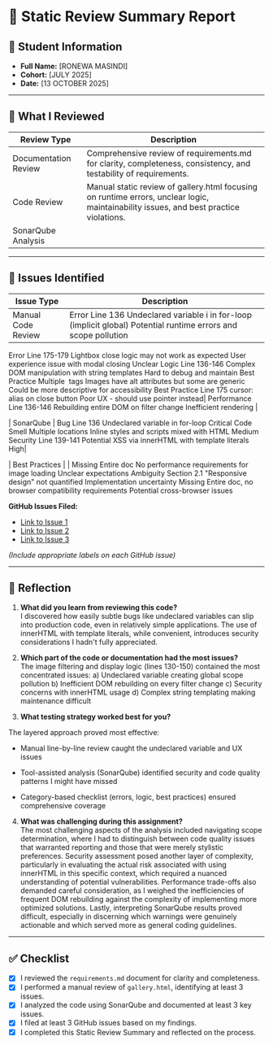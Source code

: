 # 🧪 Static Review Summary Report

## 👤 Student Information

- **Full Name:** [RONEWA MASINDI]  
- **Cohort:** [JULY 2025]  
- **Date:** [13 OCTOBER 2025]  

---

## 🧪 What I Reviewed

| Review Type           | Description                                                                 |
|-----------------------|-----------------------------------------------------------------------------|
| Documentation Review  | Comprehensive review of requirements.md for clarity, completeness, consistency, and testability of requirements.|
| Code Review           | Manual static review of gallery.html focusing on runtime errors, unclear logic, maintainability issues, and best practice violations. |
| SonarQube Analysis    |  |Automated static analysis of gallery.html and embedded JavaScript using SonarQube to identify code smells, bugs, and security vulnerabilities

---

## 🐛 Issues Identified

| Issue Type            | Description                                                                 |
|-----------------------|-----------------------------------------------------------------------------|
| Manual Code Review    | Error	Line 136	Undeclared variable i in for-loop (implicit global)	Potential runtime errors and scope pollution
Error	Line 175-179	Lightbox close logic may not work as expected	User experience issue with modal closing
Unclear Logic	Line 136-146	Complex DOM manipulation with string templates	Hard to debug and maintain
Best Practice	Multiple <img> tags	Images have alt attributes but some are generic	Could be more descriptive for accessibility
Best Practice	Line 175	cursor: alias on close button	Poor UX - should use pointer instead|
Performance	Line 136-146	Rebuilding entire DOM on filter change	Inefficient rendering |

| SonarQube             |  Bug Line 136 Undeclared variable in for-loop	Critical
Code Smell	Multiple locations Inline styles and scripts mixed with HTML Medium
Security	Line 139-141	Potential XSS via innerHTML with template literals	High|

| Best Practices        | |
Missing	Entire doc No performance requirements for image loading Unclear expectations
Ambiguity Section 2.1 "Responsive design" not quantified	Implementation uncertainty
Missing	Entire doc, no browser compatibility requirements Potential cross-browser issues


**GitHub Issues Filed:**  
- [Link to Issue 1](#)  
- [Link to Issue 2](#)  
- [Link to Issue 3](#)  

*(Include appropriate labels on each GitHub issue)*

---

## 💬 Reflection

1. **What did you learn from reviewing this code?**  
 I discovered how easily subtle bugs like undeclared variables can slip into production code, even in relatively simple applications. The use of innerHTML with template literals, while convenient, introduces security considerations I hadn't fully appreciated.


2. **Which part of the code or documentation had the most issues?**  
   The image filtering and display logic (lines 130-150) contained the most concentrated issues:
a) Undeclared variable creating global scope pollution
b) Inefficient DOM rebuilding on every filter change
c) Security concerns with innerHTML usage
d) Complex string templating making maintenance difficult

3. **What testing strategy worked best for you?**  
  
  The layered approach proved most effective:

- Manual line-by-line review caught the undeclared variable and UX issues

- Tool-assisted analysis (SonarQube) identified security and code quality patterns I might have missed

- Category-based checklist (errors, logic, best practices) ensured comprehensive coverage

4. **What was challenging during this assignment?**  
   The most challenging aspects of the analysis included navigating scope determination, where I had to distinguish between code quality issues that warranted reporting and those that were merely stylistic preferences. Security assessment posed another layer of complexity, particularly in evaluating the actual risk associated with using innerHTML in this specific context, which required a nuanced understanding of potential vulnerabilities. Performance trade-offs also demanded careful consideration, as I weighed the inefficiencies of frequent DOM rebuilding against the complexity of implementing more optimized solutions. Lastly, interpreting SonarQube results proved difficult, especially in discerning which warnings were genuinely actionable and which served more as general coding guidelines.


---

## ✅ Checklist

- [x] I reviewed the `requirements.md` document for clarity and completeness.  
- [x] I performed a manual review of `gallery.html`, identifying at least 3 issues.  
- [x] I analyzed the code using SonarQube and documented at least 3 key issues.  
- [x] I filed at least 3 GitHub issues based on my findings.  
- [x] I completed this Static Review Summary and reflected on the process.
